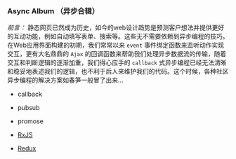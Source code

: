 ### Async Album （异步合辑）

*前言：*
	静态网页已然成为历史，如今的web设计趋势是预测客户想法并提供更好的互动功能，例如自动填写表单、搜索等。这些无不需要依赖到异步编程的技巧。在Web应用界面构建的初期，我们常常以来 `event` 事件绑定函数来监听动作实现交互，更有大名鼎鼎的 `Ajax` 的回调函数来帮助我们处理异步数据流的传输，随着交互和判断逻辑的逐渐加重，我们得心应手的 `callback` 式异步编程已经无法清晰和稳妥地表述我们的逻辑，也不利于后人来维护我们的代码。这个时候，各种社区异步编程的解决方案如春笋一般冒了出来...

- callback

- pubsub

- promose

- [RxJS](./RxJS)

- [Redux](./Redux)

